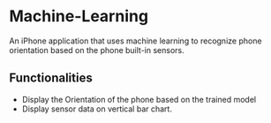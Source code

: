 # Machine-Learning
An iPhone application that uses machine learning to recognize phone orientation based on the phone built-in sensors.
 
## Functionalities
- Display the Orientation of the phone based on the trained model
- Display sensor data on vertical bar chart.

